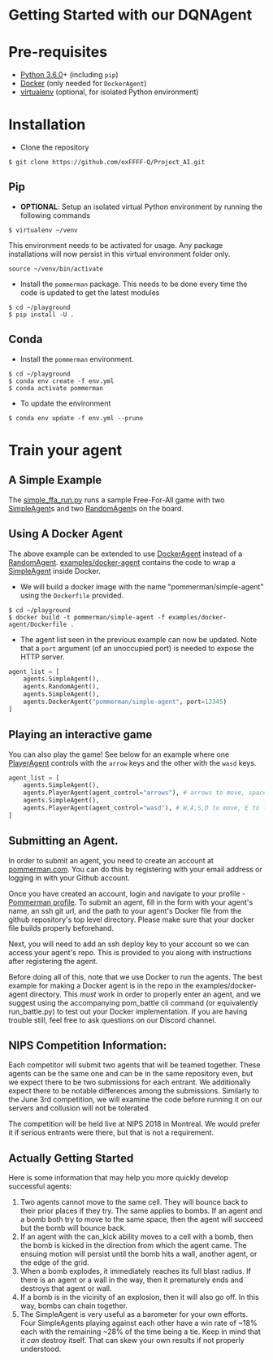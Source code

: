 # Getting Started with our DQNAgent

# Pre-requisites

* [Python 3.6.0](https://www.python.org/downloads/release/python-360/)+ (including `pip`)
* [Docker](https://www.docker.com/) (only needed for `DockerAgent`)
* [virtualenv](https://virtualenv.pypa.io/en/stable/) (optional, for isolated Python environment)

# Installation

* Clone the repository
```
$ git clone https://github.com/oxFFFF-Q/Project_AI.git
```

## Pip

* **OPTIONAL**: Setup an isolated virtual Python environment by running the following commands
```
$ virtualenv ~/venv
```
This environment needs to be activated for usage. Any package installations will now persist
in this virtual environment folder only.
```
source ~/venv/bin/activate
```

* Install the `pommerman` package. This needs to be done every time the code is updated to get the
latest modules
```
$ cd ~/playground
$ pip install -U .
```

## Conda

* Install the `pommerman` environment.
```
$ cd ~/playground
$ conda env create -f env.yml
$ conda activate pommerman
```

* To update the environment
```
$ conda env update -f env.yml --prune
```

# Train your agent

## A Simple Example

The [simple_ffa_run.py](../examples/simple_ffa_run.py) runs a sample Free-For-All game with two
[SimpleAgent](../pommerman/agents/simple_agent.py)s and two [RandomAgent](../pommerman/agents/random_agent.py)s
on the board.

## Using A Docker Agent

The above example can be extended to use [DockerAgent](../pommerman/agents/docker_agent.py) instead of a
[RandomAgent](../pommerman/agents/random_agent.py). [examples/docker-agent](../examples/docker-agent) contains
the code to wrap a [SimpleAgent](../pommerman/agents/simple_agent.py) inside Docker.


* We will build a docker image with the name "pommerman/simple-agent" using the `Dockerfile` provided.
```
$ cd ~/playground
$ docker build -t pommerman/simple-agent -f examples/docker-agent/Dockerfile .
```

* The agent list seen in the previous example can now be updated. Note that a `port` argument (of an unoccupied port) is
needed to expose the HTTP server.
```python
agent_list = [
    agents.SimpleAgent(),
    agents.RandomAgent(),
    agents.SimpleAgent(),
    agents.DockerAgent("pommerman/simple-agent", port=12345)
]
```

## Playing an interactive game

You can also play the game! See below for an example where one [PlayerAgent](../pommerman/agents/player_agent.py)
controls with the `arrow` keys and the other with the `wasd` keys.


```python
agent_list = [
    agents.SimpleAgent(),
    agents.PlayerAgent(agent_control="arrows"), # arrows to move, space to lay bomb
    agents.SimpleAgent(),
    agents.PlayerAgent(agent_control="wasd"), # W,A,S,D to move, E to lay bomb
]
```

## Submitting an Agent.

In order to submit an agent, you need to create an account at 
[pommerman.com](https://pommerman.com). You can do this by registering with your 
email address or logging in with your Github account.

Once you have created an account, login and navigate to your profile - 
[Pommerman profile](https://pommerman.com/me). To submit an agent, fill in the 
form with your agent's name, an ssh git url, and the path to your agent's Docker 
file from the github repository's top level directory. Please make sure that 
your docker file builds properly beforehand.

Next, you will need to add an ssh deploy key to your account so we can access 
your agent's repo. This is provided to you along with instructions after 
registering the agent.

Before doing all of this, note that we use Docker to run the agents. The best example for making a Docker agent is in the repo in the examples/docker-agent directory. This *must* work in order to properly enter an agent, and we suggest using the accompanying pom_battle cli command (or equivalently run_battle.py) to test out your Docker implementation. If you are having trouble still, feel free to ask questions on our Discord channel.

## NIPS Competition Information:

Each competitor will submit two agents that will be teamed together. These agents can be the same one and can be in the same repository even, but we expect there to be two submissions for each entrant. We additionally expect there to be notable differences among the submissions. Similarly to the June 3rd competition, we will examine the code before running it on our servers and collusion will not be tolerated.

The competition will be held live at NIPS 2018 in Montreal. We would prefer it if serious entrants were there, but that is not a requirement.

## Actually Getting Started

Here is some information that may help you more quickly develop successful agents:

1. Two agents cannot move to the same cell. They will bounce back to their prior places if they try. The same applies to bombs. If an agent and a bomb both try to move to the same space, then the agent will succeed but the bomb will bounce back.
2. If an agent with the can_kick ability moves to a cell with a bomb, then the bomb is kicked in the direction from which the agent came. The ensuing motion will persist until the bomb hits a wall, another agent, or the edge of the grid. 
3. When a bomb explodes, it immediately reaches its full blast radius. If there is an agent or a wall in the way, then it prematurely ends and destroys that agent or wall. 
4. If a bomb is in the vicinity of an explosion, then it will also go off. In this way, bombs can chain together.
5. The SimpleAgent is very useful as a barometer for your own efforts. Four SimpleAgents playing against each other have a win rate of ~18% each with the remaining ~28% of the time being a tie. Keep in mind that it _can_ destroy itself. That can skew your own results if not properly understood.

